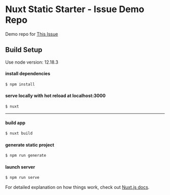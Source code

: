 # Nuxt Static Starter - Issue Demo Repo

Demo repo for [This Issue](https://github.com/nuxt/nuxt.js/issues/8455)

## Build Setup
Use node version: 12.18.3


#### install dependencies
```bash
$ npm install
```
#### serve locally with hot reload at localhost:3000
```bash
$ nuxt
```
---
#### build app
```bash
$ nuxt build
```
#### generate static project
```bash
$ npm run generate
```
#### launch server
```bash
$ npm run serve
```

For detailed explanation on how things work, check out [Nuxt.js docs](https://nuxtjs.org).
